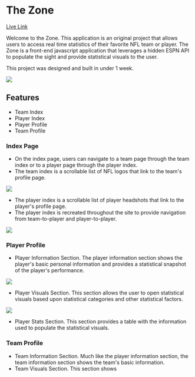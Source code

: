 # The Zone 
[Live Link](https://wildlouth93.github.io/zone/)

Welcome to the Zone. This application is an original project that allows users to access real time statistics of their favorite NFL team or player. The Zone is a front-end javascript application that leverages a hidden ESPN API to populate the sight and provide statistical visuals to the user. 

This project was designed and built in under 1 week. 

![](https://user-images.githubusercontent.com/29221213/73215126-132e2300-4119-11ea-96bb-e61f05c59d1e.png)

## Features
* Team Index
* Player Index 
* Player Profile 
* Team Profile

### Index Page
* On the index page, users can navigate to a team page through the team index or to a player page through the player index. 
* The team index is a scrollable list of NFL logos that link to the team's profile page.

![](https://user-images.githubusercontent.com/29221213/73215167-23460280-4119-11ea-9f63-c5274c6a8bb0.png)

* The player index is a scrollable list of player headshots that link to the player's profile page.
* The player index is recreated throughout the site to provide navigation from team-to-player and player-to-player.

![](https://user-images.githubusercontent.com/29221213/73215182-280ab680-4119-11ea-85a7-b0f53570c09d.png)

### Player Profile
* Player Information Section. The player information section shows the player's basic personal information and provides a statistical snapshot of the player's performance. 

![](https://user-images.githubusercontent.com/29221213/73217530-ba14be00-411d-11ea-8c6b-4e632658fcf1.png)

* Player Visuals Section. This section allows the user to open statistical visuals based upon statistical categories and other statistical factors. 

![](https://user-images.githubusercontent.com/29221213/73217557-c4cf5300-411d-11ea-9137-fe7a4078e56a.png)

* Player Stats Section. This section provides a table with the information used to populate the statistical visuals. 

### Team Profile 
* Team Information Section. Much like the player information section, the team information section shows the team's basic information. 
* Team Visuals Section. This section shows 

